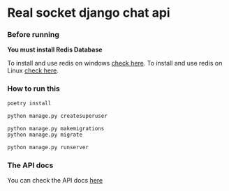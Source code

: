 # Real socket django chat api
### Before running

**You must install Redis Database**

To install and use redis on windows [check here](https://redis.com/blog/redis-on-windows-10/).
To install and use redis on Linux [check here](https://linuxtechlab.com/how-install-redis-server-linux/). 



### How to run this 


``` bash
poetry install

python manage.py createsuperuser

python manage.py makemigrations
python manage.py migrate

python manage.py runserver
```

### The API docs

You can check the API docs [here](https://documenter.getpostman.com/view/15225360/TzzEouP9)
